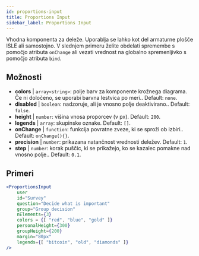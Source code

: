 ```yaml
---
id: proportions-input 
title: Proportions Input
sidebar_label: Proportions Input
---
```


Vhodna komponenta za deleže. Uporablja se lahko kot del armaturne plošče ISLE ali samostojno. V slednjem primeru želite obdelati spremembe s pomočjo atributa `onChange` ali vezati vrednost na globalno spremenljivko s pomočjo atributa `bind`.

## Možnosti

* __colors__ | `array<string>`: polje barv za komponente krožnega diagrama. Če ni določeno, se uporabi barvna lestvica po meri.. Default: `none`.
* __disabled__ | `boolean`: nadzoruje, ali je vnosno polje deaktivirano.. Default: `false`.
* __height__ | `number`: višina vnosa proporcev (v px). Default: `200`.
* __legends__ | `array`: skupinske oznake. Default: `[]`.
* __onChange__ | `function`: funkcija povratne zveze, ki se sproži ob izbiri.. Default: `onChange(){}`.
* __precision__ | `number`: prikazana natančnost vrednosti deležev. Default: `1`.
* __step__ | `number`: korak puščic, ki se prikažejo, ko se kazalec pomakne nad vnosno polje.. Default: `0.1`.


## Primeri

```jsx live
<ProportionsInput
    user
    id="Survey"
    question="Decide what is important"
    group="Group decision"
    nElements={3}
    colors = {[ "red", "blue", "gold" ]}
    personalHeight={300}
    groupHeight={200}
    margin="80px"
    legends={[ "bitcoin", "old", "diamonds" ]}
/>
```

